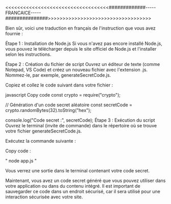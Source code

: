 <<<<<<<<<<<<<<<<<<<<<<<<<<<<<<<<<<<#############-----FRANCAICE-----###############>>>>>>>>>>>>>>>>>>>>>>>>>>>>>>>>>>>

Bien sûr, voici une traduction en français de l'instruction que vous avez fournie :

Étape 1 : Installation de Node.js
Si vous n'avez pas encore installé Node.js,
vous pouvez le télécharger depuis le site officiel de Node.js et l'installer selon les instructions.

Étape 2 : Création du fichier de script
Ouvrez un éditeur de texte (comme Notepad, VS Code) et créez un nouveau fichier avec l'extension .js.
Nommez-le, par exemple, generateSecretCode.js.

Copiez et collez le code suivant dans votre fichier :

javascript
Copy code
const crypto = require("crypto");

// Génération d'un code secret aléatoire
const secretCode = crypto.randomBytes(32).toString("hex");

console.log("Code secret :", secretCode);
Étape 3 : Exécution du script
Ouvrez le terminal (invite de commande) dans le répertoire où se trouve votre fichier generateSecretCode.js.

Exécutez la commande suivante :

Copy code :

" node app.js "

Vous verrez une sortie dans le terminal contenant votre code secret.

Maintenant, vous avez un code secret généré que vous pouvez utiliser dans votre application ou dans du contenu intégré.
Il est important de sauvegarder ce code dans un endroit sécurisé, car il sera utilisé pour une interaction sécurisée avec votre site.
